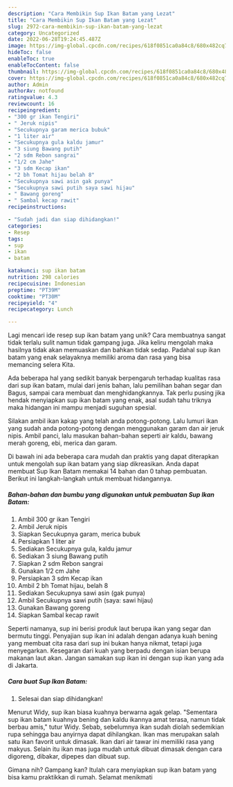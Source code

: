 ```yaml
---
description: "Cara Membikin Sup Ikan Batam yang Lezat"
title: "Cara Membikin Sup Ikan Batam yang Lezat"
slug: 2972-cara-membikin-sup-ikan-batam-yang-lezat
category: Uncategorized
date: 2022-06-28T19:24:45.487Z
image: https://img-global.cpcdn.com/recipes/618f0851ca0a84c8/680x482cq70/sup-ikan-batam-foto-resep-utama.jpg
hideToc: false
enableToc: true
enableTocContent: false
thumbnail: https://img-global.cpcdn.com/recipes/618f0851ca0a84c8/680x482cq70/sup-ikan-batam-foto-resep-utama.jpg
cover: https://img-global.cpcdn.com/recipes/618f0851ca0a84c8/680x482cq70/sup-ikan-batam-foto-resep-utama.jpg
author: Admin
authorAv: notfound
ratingvalue: 4.3
reviewcount: 16
recipeingredient:
- "300 gr ikan Tengiri"
- " Jeruk nipis"
- "Secukupnya garam merica bubuk"
- "1 liter air"
- "Secukupnya gula kaldu jamur"
- "3 siung Bawang putih"
- "2 sdm Rebon sangrai"
- "1/2 cm Jahe"
- "3 sdm Kecap ikan"
- "2 bh Tomat hijau belah 8"
- "Secukupnya sawi asin gak punya"
- "Secukupnya sawi putih saya sawi hijau"
- " Bawang goreng"
- " Sambal kecap rawit"
recipeinstructions:

- "Sudah jadi dan siap dihidangkan!"
categories:
- Resep
tags:
- sup
- ikan
- batam

katakunci: sup ikan batam 
nutrition: 298 calories
recipecuisine: Indonesian
preptime: "PT39M"
cooktime: "PT30M"
recipeyield: "4"
recipecategory: Lunch

---
```





Lagi mencari ide resep sup ikan batam yang unik? Cara membuatnya sangat tidak terlalu sulit namun tidak gampang juga. Jika keliru mengolah maka hasilnya tidak akan memuaskan dan bahkan tidak sedap. Padahal sup ikan batam yang enak selayaknya memiliki aroma dan rasa yang bisa memancing selera Kita.





Ada beberapa hal yang sedikit banyak berpengaruh terhadap kualitas rasa dari sup ikan batam, mulai dari jenis bahan, lalu pemilihan bahan segar dan Bagus, sampai cara membuat dan menghidangkannya. Tak perlu pusing jika hendak menyiapkan sup ikan batam yang enak,      asal sudah tahu triknya maka hidangan ini mampu menjadi suguhan spesial.














Silakan ambil ikan kakap yang telah anda potong-potong. Lalu lumuri ikan yang sudah anda potong-potong dengan menggunakan garam dan air jeruk nipis. Ambil panci, lalu masukan bahan-bahan seperti air kaldu, bawang merah goreng, ebi, merica dan garam.






Di bawah ini ada beberapa cara mudah dan praktis yang dapat diterapkan untuk mengolah sup ikan batam yang siap dikreasikan. Anda dapat membuat Sup Ikan Batam memakai 14 bahan dan 0 tahap pembuatan. Berikut ini langkah-langkah untuk membuat hidangannya.

<!--inarticleads1-->

##### Bahan-bahan dan bumbu yang digunakan untuk pembuatan Sup Ikan Batam:

1. Ambil 300 gr ikan Tengiri
1. Ambil  Jeruk nipis
1. Siapkan Secukupnya garam, merica bubuk
1. Persiapkan 1 liter air
1. Sediakan Secukupnya gula, kaldu jamur
1. Sediakan 3 siung Bawang putih
1. Siapkan 2 sdm Rebon sangrai
1. Gunakan 1/2 cm Jahe
1. Persiapkan 3 sdm Kecap ikan
1. Ambil 2 bh Tomat hijau, belah 8
1. Sediakan Secukupnya sawi asin (gak punya)
1. Ambil Secukupnya sawi putih (saya: sawi hijau)
1. Gunakan  Bawang goreng
1. Siapkan  Sambal kecap rawit


Seperti namanya, sup ini berisi produk laut berupa ikan yang segar dan bermutu tinggi. Penyajian sup ikan ini adalah dengan adanya kuah bening yang membuat cita rasa dari sup ini bukan hanya nikmat, tetapi juga menyegarkan. Kesegaran dari kuah yang berpadu dengan isian berupa makanan laut akan. Jangan samakan sup ikan ini dengan sup ikan yang ada di Jakarta. 

<!--inarticleads2-->

##### Cara buat Sup Ikan Batam:


1. Selesai dan siap dihidangkan!

Menurut Widy, sup ikan biasa kuahnya berwarna agak gelap. &#34;Sementara sup ikan batam kuahnya bening dan kaldu ikannya amat terasa, namun tidak berbau amis,&#34; tutur Widy. Sebab, sebelumnya ikan sudah diolah sedemikian rupa sehingga bau anyirnya dapat dihilangkan. Ikan mas merupakan salah satu ikan favorit untuk dimasak. Ikan dari air tawar ini memiliki rasa yang makyus. Selain itu ikan mas juga mudah untuk dibuat dimasak dengan cara digoreng, dibakar, dipepes dan dibuat sup. 

Gimana nih? Gampang kan? Itulah cara menyiapkan sup ikan batam yang bisa kamu praktikkan di rumah. Selamat menikmati
